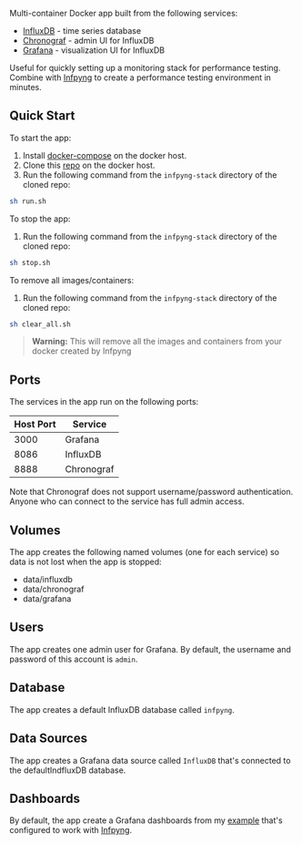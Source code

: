 Multi-container Docker app built from the following services:

* [InfluxDB](https://github.com/influxdata/influxdb) - time series database
* [Chronograf](https://github.com/influxdata/chronograf) - admin UI for InfluxDB
* [Grafana](https://github.com/grafana/grafana) - visualization UI for InfluxDB

Useful for quickly setting up a monitoring stack for performance testing. Combine with [Infpyng](https://github.com/oijkn/infpyng) to create a performance testing environment in minutes.

## Quick Start

To start the app:

1. Install [docker-compose](https://docs.docker.com/compose/install/) on the docker host.
1. Clone this [repo](https://github.com/oijkn/infpyng) on the docker host.
1. Run the following command from the `infpyng-stack` directory of the cloned repo:
```sh
sh run.sh
```

To stop the app:

1. Run the following command from the `infpyng-stack` directory of the cloned repo:
```sh
sh stop.sh
```

To remove all images/containers:

1. Run the following command from the `infpyng-stack` directory of the cloned repo:
```sh
sh clear_all.sh
```
> **Warning:** This will remove all the images and containers from your docker created by Infpyng

## Ports

The services in the app run on the following ports:

| Host Port | Service |
| - | - |
| 3000 | Grafana |
| 8086 | InfluxDB |
| 8888 | Chronograf |

Note that Chronograf does not support username/password authentication. Anyone who can connect to the service has full admin access.

## Volumes

The app creates the following named volumes (one for each service) so data is not lost when the app is stopped:

* data/influxdb
* data/chronograf
* data/grafana

## Users

The app creates one admin user for Grafana. By default, the username and password of this account is `admin`.

## Database

The app creates a default InfluxDB database called `infpyng`.

## Data Sources

The app creates a Grafana data source called `InfluxDB` that's connected to the defaultIndfluxDB database.

## Dashboards

By default, the app create a Grafana dashboards from my [example](https://github.com/oijkn/infpyng/blob/master/dashboard-grafana/dashboard-grafana.json) that's configured to work with [Infpyng](https://github.com/oijkn/infpyng).

